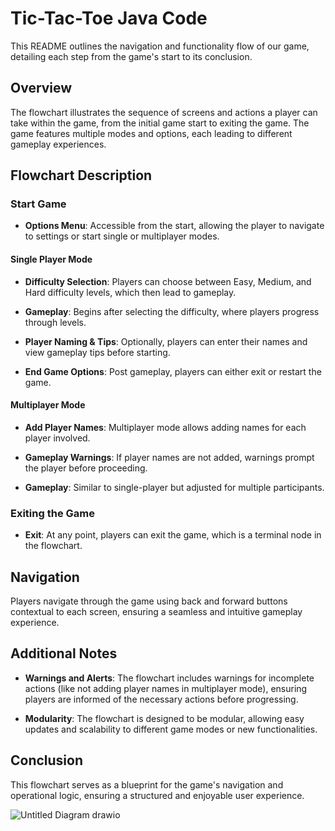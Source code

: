 # Tic-Tac-Toe Java Code

This README outlines the navigation and functionality flow of our game, detailing each step from the game's start to its conclusion.

## Overview

The flowchart illustrates the sequence of screens and actions a player can take within the game, from the initial game start to exiting the game. The game features multiple modes and options, each leading to different gameplay experiences.

## Flowchart Description

### Start Game

- **Options Menu**: Accessible from the start, allowing the player to navigate to settings or start single or multiplayer modes.

#### Single Player Mode

- **Difficulty Selection**: Players can choose between Easy, Medium, and Hard difficulty levels, which then lead to gameplay.

- **Gameplay**: Begins after selecting the difficulty, where players progress through levels.

- **Player Naming & Tips**: Optionally, players can enter their names and view gameplay tips before starting.

- **End Game Options**: Post gameplay, players can either exit or restart the game.

#### Multiplayer Mode

- **Add Player Names**: Multiplayer mode allows adding names for each player involved.

- **Gameplay Warnings**: If player names are not added, warnings prompt the player before proceeding.

- **Gameplay**: Similar to single-player but adjusted for multiple participants.

### Exiting the Game

- **Exit**: At any point, players can exit the game, which is a terminal node in the flowchart.

## Navigation

Players navigate through the game using back and forward buttons contextual to each screen, ensuring a seamless and intuitive gameplay experience.

## Additional Notes

- **Warnings and Alerts**: The flowchart includes warnings for incomplete actions (like not adding player names in multiplayer mode), ensuring players are informed of the necessary actions before progressing.

- **Modularity**: The flowchart is designed to be modular, allowing easy updates and scalability to different game modes or new functionalities.

## Conclusion

This flowchart serves as a blueprint for the game's navigation and operational logic, ensuring a structured and enjoyable user experience.




![Untitled Diagram drawio](https://github.com/user-attachments/assets/889abbde-4db5-48ad-96e3-9d716f8b5bcd)
